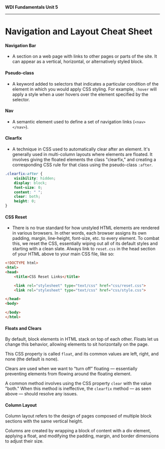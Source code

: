 **WDI Fundamentals Unit 5**

---

# Navigation and Layout Cheat Sheet

#### Navigation Bar
* A section on a web page with links to other pages or parts of the site. It can appear as a vertical, horizontal, or alternatively styled block.

#### Pseudo-class
* A keyword added to selectors that indicates a particular condition of the element in which you would apply CSS styling. For example, `:hover` will apply a style when a user hovers over the element specified by the selector.

#### Nav
* A semantic element used to define a set of navigation links (`<nav> </nav>`).


#### Clearfix
* A technique in CSS used to automatically clear after an element. It's generally used in multi-column layouts where elements are floated. It involves giving the floated elements the class "clearfix," and creating a corresponding CSS rule for that class using the pseudo-class `:after`.

```CSS
.clearfix:after {
    visibility: hidden;
    display: block;
    font-size: 0;
    content: " ";
    clear: both;
    height: 0;
}
```

#### CSS Reset
* There is no true standard for how unstyled HTML elements are rendered in various browsers. In other words, each browser assigns its own padding, margin, line-height, font-size, etc. to every element. To combat this, we reset the CSS, essentially wiping out all of its default styles and starting with a clean slate. Always link to `reset.css` in the head section of your HTML above to your main CSS file, like so:

````HTML
<!DOCTYPE html>
<html>
<head>
    <title>CSS Reset Links</title>

    <link rel="stylesheet" type="text/css" href="css/reset.css">
    <link rel="stylesheet" type="text/css" href="css/style.css">

</head>
<body>

</body>
</html>
````

#### Floats and Clears

By default, block elements in HTML stack on top of each other. Floats let us change this behavior, allowing elements to sit horizontally on the page.

This CSS property is called `float`, and its common values are left, right, and none (the default is none).

Clears are used when we want to “turn off” floating — essentially preventing elements from flowing around the floating element.

A common method involves using the CSS property `clear` with the value "both." When this method is ineffective, the `clearfix` method — as seen above — should resolve any issues.

#### Column Layout

Column layout refers to the design of pages composed of multiple block sections with the same vertical height.

Columns are created by wrapping a block of content with a div element, applying a float, and modifying the padding, margin, and border dimensions to adjust their size.
